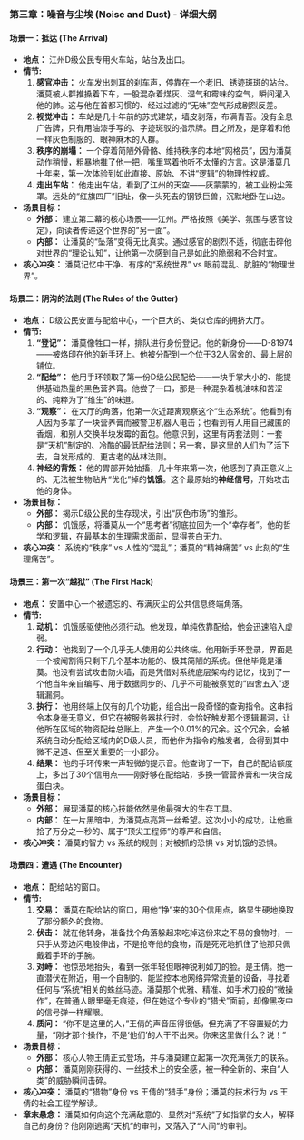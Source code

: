 ### **第三章：噪音与尘埃 (Noise and Dust) - 详细大纲**

#### **场景一：抵达 (The Arrival)**

*   **地点：** 江州D级公民专用火车站，站台及出口。
*   **情节:**
    1.  **感官冲击：** 火车发出刺耳的刹车声，停靠在一个老旧、锈迹斑斑的站台。潘莫被人群推搡着下车，一股混杂着煤灰、湿气和霉味的空气，瞬间灌入他的肺。这与他在首都习惯的、经过过滤的“无味”空气形成剧烈反差。
    2.  **视觉冲击：** 车站是几十年前的苏式建筑，墙皮剥落，布满青苔。没有全息广告牌，只有用油漆手写的、字迹斑驳的指示牌。目之所及，是穿着和他一样灰色制服的、眼神麻木的人群。
    3.  **秩序的崩塌：** 一个穿着简陋外骨骼、维持秩序的本地“网格员”，因为潘莫动作稍慢，粗暴地推了他一把，嘴里骂着他听不太懂的方言。这是潘莫几十年来，第一次体验到如此直接、原始、不讲“逻辑”的物理性权威。
    4.  **走出车站：** 他走出车站，看到了江州的天空——灰蒙蒙的，被工业粉尘笼罩。远处的“红旗四厂”旧址，像一头死去的钢铁巨兽，沉默地卧在山边。
*   **场景目标：**
    *   **外部：** 建立第二幕的核心场景——江州。严格按照《美学、氛围与感官设定》，向读者传递这个世界的“另一面”。
    *   **内部：** 让潘莫的“坠落”变得无比真实。通过感官的剧烈不适，彻底击碎他对世界的“理论认知”，让他第一次感到自己是如此的脆弱和不合时宜。
*   **核心冲突：** 潘莫记忆中干净、有序的“系统世界” vs 眼前混乱、肮脏的“物理世界”。

#### **场景二：阴沟的法则 (The Rules of the Gutter)**

*   **地点：** D级公民安置与配给中心，一个巨大的、类似仓库的拥挤大厅。
*   **情节:**
    1.  **“登记”：** 潘莫像牲口一样，排队进行身份登记。他的新身份——D-81974——被烙印在他的新手环上。他被分配到一个位于32人宿舍的、最上层的铺位。
    2.  **“配给”：** 他用手环领取了第一份D级公民配给——一块手掌大小的、能提供基础热量的黑色营养膏。他尝了一口，那是一种混杂着机油味和苦涩的、纯粹为了“维生”的味道。
    3.  **“观察”：** 在大厅的角落，他第一次近距离观察这个“生态系统”。他看到有人因为多拿了一块营养膏而被警卫机器人电击；也看到有人用自己藏匿的香烟，和别人交换半块发霉的面包。他意识到，这里有两套法则：一套是“天机”制定的、冷酷的最低配给法则；另一套，是这里的人们为了活下去，自发形成的、更古老的丛林法则。
    4.  **神经的背叛：** 他的胃部开始抽搐，几十年来第一次，他感到了真正意义上的、无法被生物贴片“优化”掉的**饥饿**。这个最原始的**神经信号**，开始攻击他的身体。
*   **场景目标：**
    *   **外部：** 揭示D级公民的生存现状，引出“灰色市场”的雏形。
    *   **内部：** 饥饿感，将潘莫从一个“思考者”彻底拉回为一个“幸存者”。他的哲学和逻辑，在最基本的生理需求面前，显得苍白无力。
*   **核心冲突：** 系统的“秩序” vs 人性的“混乱”；潘莫的“精神痛苦” vs 此刻的“生理痛苦”。

#### **场景三：第一次“越狱” (The First Hack)**

*   **地点：** 安置中心一个被遗忘的、布满灰尘的公共信息终端角落。
*   **情节:**
    1.  **动机：** 饥饿感驱使他必须行动。他发现，单纯依靠配给，他会迅速陷入虚弱。
    2.  **行动：** 他找到了一个几乎无人使用的公共终端。他用新手环登录，界面是一个被阉割得只剩下几个基本功能的、极其简陋的系统。但他毕竟是潘莫。他没有尝试攻击防火墙，而是凭借对系统底层架构的记忆，找到了一个他当年亲自编写、用于数据同步的、几乎不可能被察觉的“四舍五入”逻辑漏洞。
    3.  **执行：** 他用终端上仅有的几个功能，组合出一段奇怪的查询指令。这串指令本身毫无意义，但它在被服务器执行时，会恰好触发那个逻辑漏洞，让他所在区域的物资配给总账上，产生一个0.01%的冗余。这个冗余，会被系统自动分配给区域内的D级人员，而他作为指令的触发者，会得到其中微不足道、但至关重要的一小部分。
    4.  **结果：** 他的手环传来一声轻微的提示音。他查询了一下，自己的配给额度上，多出了30个信用点——刚好够在配给站，多换一管营养膏和一块合成蛋白块。
*   **场景目标：**
    *   **外部：** 展现潘莫的核心技能依然是他最强大的生存工具。
    *   **内部：** 在一片黑暗中，为潘莫点亮第一丝希望。这次小小的成功，让他重拾了万分之一秒的、属于“顶尖工程师”的尊严和自信。
*   **核心冲突：** 潘莫的智力 vs 系统的规则；对被抓的恐惧 vs 对饥饿的恐惧。

#### **场景四：遭遇 (The Encounter)**

*   **地点：** 配给站的窗口。
*   **情节:**
    1.  **交易：** 潘莫在配给站的窗口，用他“挣”来的30个信用点，略显生硬地换取了那份额外的食物。
    2.  **伏击：** 就在他转身，准备找个角落躲起来吃掉这份来之不易的食物时，一只手从旁边闪电般伸出，不是抢夺他的食物，而是死死地抓住了他那只佩戴着手环的手腕。
    3.  **对峙：** 他惊恐地抬头，看到一张年轻但眼神锐利如刀的脸。是王倩。她一直潜伏在附近，用一个自制的、能监控本地网络异常流量的设备，寻找着任何与“系统”相关的蛛丝马迹。潘莫那个优雅、精准、如手术刀般的“微操作”，在普通人眼里毫无痕迹，但在她这个专业的“猎犬”面前，却像黑夜中的信号弹一样耀眼。
    4.  **质问：** “你不是这里的人，”王倩的声音压得很低，但充满了不容置疑的力量，“刚才那个操作，不是‘他们’的人干不出来。你来这里做什么？说！”
*   **场景目标：**
    *   **外部：** 核心人物王倩正式登场，并与潘莫建立起第一次充满张力的联系。
    *   **内部：** 潘莫刚刚获得的、一丝技术上的安全感，被一种全新的、来自“人类”的威胁瞬间击碎。
*   **核心冲突：** 潘莫的“猎物”身份 vs 王倩的“猎手”身份；潘莫的技术行为 vs 王倩的社会工程学解读。
*   **章末悬念：** 潘莫如何向这个充满敌意的、显然对“系统”了如指掌的女人，解释自己的身份？他刚刚逃离“天机”的审判，又落入了“人间”的审判。